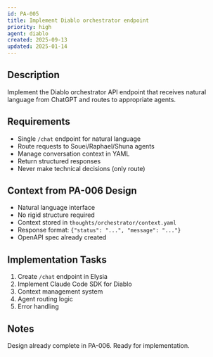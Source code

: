 ```yaml
---
id: PA-005
title: Implement Diablo orchestrator endpoint
priority: high
agent: diablo
created: 2025-09-13
updated: 2025-01-14
---
```


## Description
Implement the Diablo orchestrator API endpoint that receives natural language from ChatGPT and routes to appropriate agents.

## Requirements
- Single `/chat` endpoint for natural language
- Route requests to Souei/Raphael/Shuna agents
- Manage conversation context in YAML
- Return structured responses
- Never make technical decisions (only route)

## Context from PA-006 Design
- Natural language interface
- No rigid structure required
- Context stored in `thoughts/orchestrator/context.yaml`
- Response format: `{"status": "...", "message": "..."}`
- OpenAPI spec already created

## Implementation Tasks
1. Create `/chat` endpoint in Elysia
2. Implement Claude Code SDK for Diablo
3. Context management system
4. Agent routing logic
5. Error handling

## Notes
Design already complete in PA-006. Ready for implementation.